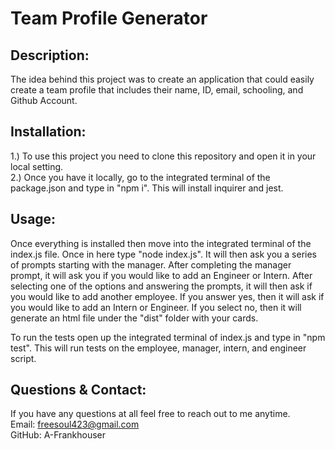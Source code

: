 # Team Profile Generator

## Description:

The idea behind this project was to create an application that could easily create a team profile that includes their name, ID, email, schooling, and Github Account.

## Installation:

1.) To use this project you need to clone this repository and open it in your local setting. <br />
2.) Once you have it locally, go to the integrated terminal of the package.json and type in "npm i". This will install inquirer and jest. 

## Usage:

Once everything is installed then move into the integrated terminal of the index.js file. Once in here type "node index.js". It will then ask you a series of prompts starting with the manager. After completing the manager prompt, it will ask you if you would like to add an Engineer or Intern. After selecting one of the options and answering the prompts, it will then ask if you would like to add another employee. If you answer yes, then it will ask if you would like to add an Intern or Engineer. If you select no, then it will generate an html file under the "dist" folder with your cards. <br />

To run the tests open up the integrated terminal of index.js and type in "npm test". This will run tests on the employee, manager, intern, and engineer script.




## Questions & Contact:
If you have any questions at all feel free to reach out to me anytime. <br/>
Email: freesoul423@gmail.com <br />
GitHub: A-Frankhouser


